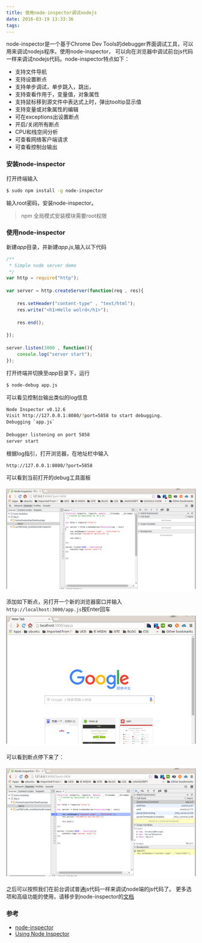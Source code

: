 ```yaml
---
title: 使用node-inspector调试nodejs
date: 2016-03-19 13:33:36
tags:
---
```



node-inspector是一个基于Chrome Dev Tools的debugger界面调试工具，可以用来调试nodejs程序。使用node-inspector，
可以向在浏览器中调试前台js代码一样来调试nodejs代码。node-inspector特点如下：

+ 支持文件导航
+ 支持设置断点
+ 支持单步调试，单步跳入，跳出，
+ 支持查看作用于，变量值，对象属性
+ 支持鼠标移到源文件中表达式上时，弹出tooltip显示值
+ 支持变量或对象属性的编辑
+ 可在exceptions出设置断点
+ 开启/关闭所有断点
+ CPU和栈空间分析
+ 可查看网络客户端请求
+ 可查看控制台输出

### 安装node-inspector

打开终端输入
```sh
$ sudo npm install -g node-inspector
```
输入root密码，安装node-inspector。
> npm 全局模式安装模块需要root权限

### 使用node-inspector

新建*app*目录，并新建*app.js*,输入以下代码
```js
/**
 * Simple node server demo
 */
var http = require("http");

var server = http.createServer(function(req , res){

    res.setHeader("content-type" , "text/html");
    res.write("<h1>Hello wolrd</h1>");

    res.end();

});

server.listen(3000 , function(){
    console.log("server start");
});

```
打开终端并切换至*app*目录下，运行
```sh
$ node-debug app.js
```
可以看见控制台输出类似的log信息
```sh
Node Inspector v0.12.6
Visit http://127.0.0.1:8080/?port=5858 to start debugging.
Debugging `app.js`

Debugger listening on port 5858
server start
```
根据log指引，打开浏览器，在地址栏中输入

    http://127.0.0.1:8080/?port=5858

可以看到当前打开的debug工具面板

![image](/img/2016-03-19-node-debug.png)

添加如下断点，另打开一个新的浏览器窗口并输入`http://localhost:3000/app.js`按Enter回车
![image](/img/2016-03-19-node-debug-1.png)

可以看到断点停下来了：

![image](/img/2016-03-19-node-debug-2.png)

之后可以按照我们在前台调试普通js代码一样来调试node端的js代码了。
更多选项和高级功能的使用，请移步到node-inspector的[文档](https://www.npmjs.com/package/node-inspector)

### 参考

+ [node-inspector](https://www.npmjs.com/package/node-inspector)
+ [Using Node Inspector](https://docs.strongloop.com/display/SLC/Using+Node+Inspector)
